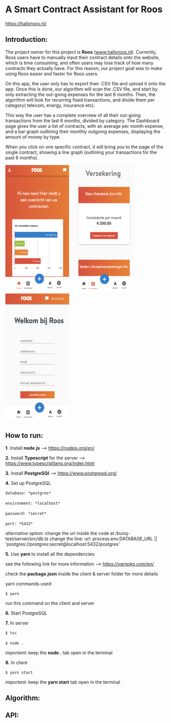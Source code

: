 # A Smart Contract Assistant for Roos 
  https://halloroos.nl/
  
## Introduction: 
The project owner for this project is **Roos** (www.halloroos.nl). Currently, Roos users have to manually input their contract details onto the website, which is time consuming, and often users may lose track of how many contracts they actually have. 
For this reason, our project goal was to make using Roos easier and faster for Roos users. 

On this app, the user only has to export their .CSV file and upload it onto the app. Once this is done, our algorithm will scan the .CSV file, and start by only extracting the out-going expenses for the last 6 months. Then, the algorithm will look for recurring fixed transactions, and divide them per category( telecom, energy,  insurance etc).

This way the user has a complete overview of all their out-going transactions from the last 6 months, divided by category. 
The Dashboard page gives the user a list of contracts, with an average per month expense, and a bar graph outlining their monthly outgoing expenses, displaying the amount of money by type.

When you click on one specific contract, it will bring you to the page of the single contract, showing a line graph (outlining your transactions for the past 6 months).

<img src=https://github.com/Reinoptland/bunq-test/blob/master/dashboard.png width="200" height="400" /> <img src=https://github.com/Reinoptland/bunq-test/blob/master/contracts.png width="200" height="400" /> <img src=https://github.com/Reinoptland/bunq-test/blob/master/signup.png width="200" height="400" />



## How to run: 
**1.** Install **node.js** --> https://nodejs.org/en/

**2.** Install **Typescript** for the server --> https://www.typescriptlang.org/index.html 

**3.** Install **PostgreSQl** --> https://www.postgresql.org/

**4.** Set up PostgreSQL

    database: *postgres*
    
    environment: *localhost* 
    
    password: *secret*
    
    port: *5432*
  
  *alternative option*: change the url inside the code at /bunq-test/server/src/db.ts
    change the line: url: process.env.DATABASE_URL || 'postgres://postgres:secret@localhost:5432/postgres' 
 
 **5.** Use **yarn** to install all the dependencies: 

  see the following link for more information -->  https://yarnpkg.com/en/

  check the **package.json** inside the client & server folder for more details 

  yarn commands used: 
  
    $ yarn
    
  run this command on the client and server
    
 **6.** Start PostgreSQL
 
 **7.** In server
 
    $ tsc
    
    $ node .
    
   *important*: keep the **node .** tab open in the terminal

**8.** In client 

    $ yarn start 
    
  *important*: keep the **yarn start** tab open in the terminal
  
## Algorithm: 

## API: 

